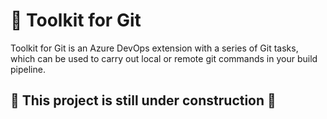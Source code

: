 # 🎉 Toolkit for Git

Toolkit for Git is an Azure DevOps extension with a series of Git tasks, which can be used to carry out local or remote git commands in your build pipeline.

## 🚧 This project is still under construction 🚧

